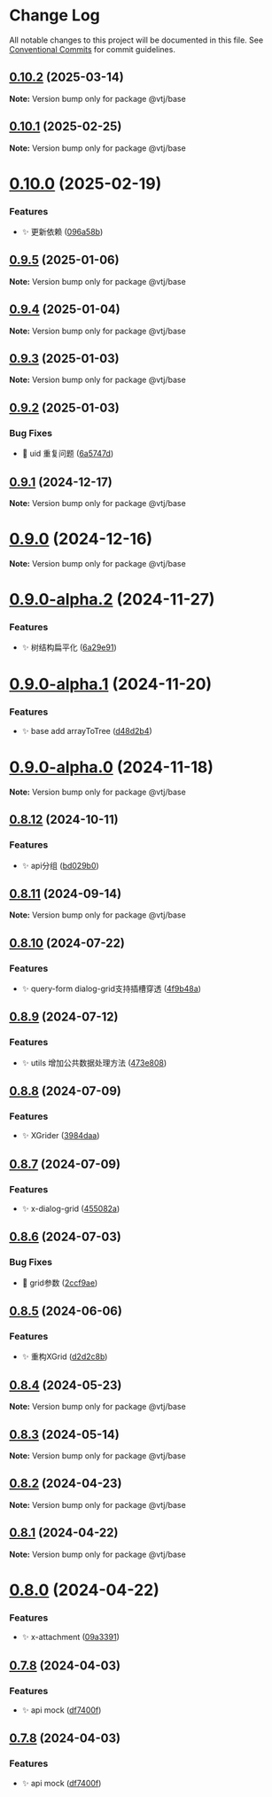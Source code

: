 # Change Log

All notable changes to this project will be documented in this file.
See [Conventional Commits](https://conventionalcommits.org) for commit guidelines.

## [0.10.2](https://gitee.com/newgateway/vtj/compare/@vtj/base@0.10.1...@vtj/base@0.10.2) (2025-03-14)

**Note:** Version bump only for package @vtj/base





## [0.10.1](https://gitee.com/newgateway/vtj/compare/@vtj/base@0.10.0...@vtj/base@0.10.1) (2025-02-25)

**Note:** Version bump only for package @vtj/base





# [0.10.0](https://gitee.com/newgateway/vtj/compare/@vtj/base@0.9.5...@vtj/base@0.10.0) (2025-02-19)


### Features

* ✨ 更新依赖 ([096a58b](https://gitee.com/newgateway/vtj/commits/096a58bc912583b89967553fde05850332d4e984))





## [0.9.5](https://gitee.com/newgateway/vtj/compare/@vtj/base@0.9.4...@vtj/base@0.9.5) (2025-01-06)

**Note:** Version bump only for package @vtj/base





## [0.9.4](https://gitee.com/newgateway/vtj/compare/@vtj/base@0.9.3...@vtj/base@0.9.4) (2025-01-04)

**Note:** Version bump only for package @vtj/base





## [0.9.3](https://gitee.com/newgateway/vtj/compare/@vtj/base@0.9.2...@vtj/base@0.9.3) (2025-01-03)

**Note:** Version bump only for package @vtj/base





## [0.9.2](https://gitee.com/newgateway/vtj/compare/@vtj/base@0.9.1...@vtj/base@0.9.2) (2025-01-03)


### Bug Fixes

* 🐛 uid 重复问题 ([6a5747d](https://gitee.com/newgateway/vtj/commits/6a5747dd5ba1dfdc49d994b5beb56178a5003682))





## [0.9.1](https://gitee.com/newgateway/vtj/compare/@vtj/base@0.9.0...@vtj/base@0.9.1) (2024-12-17)

**Note:** Version bump only for package @vtj/base





# [0.9.0](https://gitee.com/newgateway/vtj/compare/@vtj/base@0.9.0-alpha.2...@vtj/base@0.9.0) (2024-12-16)

**Note:** Version bump only for package @vtj/base





# [0.9.0-alpha.2](https://gitee.com/newgateway/vtj/compare/@vtj/base@0.9.0-alpha.1...@vtj/base@0.9.0-alpha.2) (2024-11-27)


### Features

* ✨ 树结构扁平化 ([6a29e91](https://gitee.com/newgateway/vtj/commits/6a29e917f06865894bff50d27de75e9fb49dbe31))





# [0.9.0-alpha.1](https://gitee.com/newgateway/vtj/compare/@vtj/base@0.9.0-alpha.0...@vtj/base@0.9.0-alpha.1) (2024-11-20)


### Features

* ✨ base add arrayToTree ([d48d2b4](https://gitee.com/newgateway/vtj/commits/d48d2b46a12a9fee2d145b819ab398cfecc2e528))





# [0.9.0-alpha.0](https://gitee.com/newgateway/vtj/compare/@vtj/base@0.8.12...@vtj/base@0.9.0-alpha.0) (2024-11-18)

**Note:** Version bump only for package @vtj/base





## [0.8.12](https://gitee.com/newgateway/vtj/compare/@vtj/base@0.8.11...@vtj/base@0.8.12) (2024-10-11)


### Features

* ✨ api分组 ([bd029b0](https://gitee.com/newgateway/vtj/commits/bd029b0418ef48afac4830ed158e00c1771a55e0))






## [0.8.11](https://gitee.com/newgateway/vtj/compare/@vtj/base@0.8.10...@vtj/base@0.8.11) (2024-09-14)

**Note:** Version bump only for package @vtj/base






## [0.8.10](https://gitee.com/newgateway/vtj/compare/@vtj/base@0.8.9...@vtj/base@0.8.10) (2024-07-22)


### Features

* ✨ query-form dialog-grid支持插槽穿透 ([4f9b48a](https://gitee.com/newgateway/vtj/commits/4f9b48aed65ddc99b83d2106eee5cf7600ba1fca))





## [0.8.9](https://gitee.com/newgateway/vtj/compare/@vtj/base@0.8.8...@vtj/base@0.8.9) (2024-07-12)


### Features

* ✨ utils 增加公共数据处理方法 ([473e808](https://gitee.com/newgateway/vtj/commits/473e80821933d24a6fefd2548fdc9c0311f29e17))





## [0.8.8](https://gitee.com/newgateway/vtj/compare/@vtj/base@0.8.7...@vtj/base@0.8.8) (2024-07-09)


### Features

* ✨ XGrider ([3984daa](https://gitee.com/newgateway/vtj/commits/3984daa58a583c052f1fe54e0df17d4ad05865b9))





## [0.8.7](https://gitee.com/newgateway/vtj/compare/@vtj/base@0.8.6...@vtj/base@0.8.7) (2024-07-09)


### Features

* ✨ x-dialog-grid ([455082a](https://gitee.com/newgateway/vtj/commits/455082a306bda5ad7925e0903aff18db7d95d50b))





## [0.8.6](https://gitee.com/newgateway/vtj/compare/@vtj/base@0.8.5...@vtj/base@0.8.6) (2024-07-03)


### Bug Fixes

* 🐛 grid参数 ([2ccf9ae](https://gitee.com/newgateway/vtj/commits/2ccf9ae872d8e83a430f5852bac9d5c57990e9b3))





## [0.8.5](https://gitee.com/newgateway/vtj/compare/@vtj/base@0.8.4...@vtj/base@0.8.5) (2024-06-06)


### Features

* ✨ 重构XGrid ([d2d2c8b](https://gitee.com/newgateway/vtj/commits/d2d2c8bc9c8dcaacd189aa120754fa67de6636af))





## [0.8.4](https://gitee.com/newgateway/vtj/compare/@vtj/base@0.8.2...@vtj/base@0.8.4) (2024-05-23)

**Note:** Version bump only for package @vtj/base





## [0.8.3](https://gitee.com/newgateway/vtj/compare/@vtj/base@0.8.2...@vtj/base@0.8.3) (2024-05-14)

**Note:** Version bump only for package @vtj/base






## [0.8.2](https://gitee.com/newgateway/vtj/compare/@vtj/base@0.8.1...@vtj/base@0.8.2) (2024-04-23)

**Note:** Version bump only for package @vtj/base






## [0.8.1](https://gitee.com/newgateway/vtj/compare/@vtj/base@0.8.0...@vtj/base@0.8.1) (2024-04-22)

**Note:** Version bump only for package @vtj/base






# [0.8.0](https://gitee.com/newgateway/vtj/compare/@vtj/base@0.7.8...@vtj/base@0.8.0) (2024-04-22)


### Features

* ✨ x-attachment ([09a3391](https://gitee.com/newgateway/vtj/commits/09a33914ee22a2410a396ed004a799d368259987))






## [0.7.8](https://gitee.com/newgateway/vtj/compare/@vtj/base@0.7.7...@vtj/base@0.7.8) (2024-04-03)


### Features

* ✨ api mock ([df7400f](https://gitee.com/newgateway/vtj/commits/df7400f1c2f7aa20f24e5217b177a38877de5cdd))






## [0.7.8](https://gitee.com/newgateway/vtj/compare/@vtj/base@0.7.7...@vtj/base@0.7.8) (2024-04-03)


### Features

* ✨ api mock ([df7400f](https://gitee.com/newgateway/vtj/commits/df7400f1c2f7aa20f24e5217b177a38877de5cdd))
